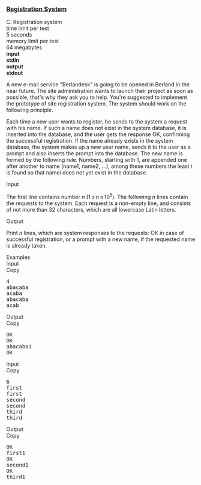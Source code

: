 <h3><a href="https://codeforces.com/contest/4/problem/C" target="_blank" rel="noopener noreferrer">Registration System</a></h3>

<div class="header"><div class="title">C. Registration system</div><div class="time-limit"><div class="property-title">time limit per test</div>5 seconds</div><div class="memory-limit"><div class="property-title">memory limit per test</div>64 megabytes</div><div class="input-file input-standard" style="font-weight: bold"><div class="property-title">input</div>stdin</div><div class="output-file output-standard" style="font-weight: bold"><div class="property-title">output</div>stdout</div></div><div><p>A new e-mail service "Berlandesk" is going to be opened in Berland in the near future. The site administration wants to launch their project as soon as possible, that's why they ask you to help. You're suggested to implement the prototype of site registration system. The system should work on the following principle. </p><p>Each time a new user wants to register, he sends to the system a request with his <span class="tex-font-style-tt">name</span>. If such a <span class="tex-font-style-tt">name</span> does not exist in the system database, it is inserted into the database, and the user gets the response <span class="tex-font-style-tt">OK</span>, confirming the successful registration. If the <span class="tex-font-style-tt">name</span> already exists in the system database, the system makes up a new user name, sends it to the user as a prompt and <span class="tex-font-style-it">also inserts the prompt into the database</span>. The new name is formed by the following rule. Numbers, starting with 1, are appended one after another to <span class="tex-font-style-tt">name</span> (<span class="tex-font-style-tt">name1</span>, <span class="tex-font-style-tt">name2</span>, ...), among these numbers the least <span class="tex-span"><i>i</i></span> is found so that <span class="tex-font-style-tt">name</span><span class="tex-span"><i>i</i></span> does not yet exist in the database.</p></div><div class="input-specification"><div class="section-title">Input</div><p>The first line contains number <span class="tex-span"><i>n</i></span> (<span class="tex-span">1 ≤ <i>n</i> ≤ 10<sup class="upper-index">5</sup></span>). The following <span class="tex-span"><i>n</i></span> lines contain the requests to the system. Each request is a non-empty line, and consists of not more than 32 characters, which are all lowercase Latin letters.</p></div><div class="output-specification"><div class="section-title">Output</div><p>Print <span class="tex-span"><i>n</i></span> lines, which are system responses to the requests: <span class="tex-font-style-tt">OK</span> in case of successful registration, or a prompt with a new name, if the requested name is already taken.</p></div><div class="sample-tests"><div class="section-title">Examples</div><div class="sample-test"><div class="input"><div class="title">Input<div title="Copy" data-clipboard-target="#id0034651221020953316" id="id006642880084861353" class="input-output-copier">Copy</div></div><pre id="id0034651221020953316">4<br>abacaba<br>acaba<br>abacaba<br>acab<br></pre></div><div class="output"><div class="title">Output<div title="Copy" data-clipboard-target="#id005548459872113287" id="id006146828799381637" class="input-output-copier">Copy</div></div><pre id="id005548459872113287">OK<br>OK<br>abacaba1<br>OK<br></pre></div><div class="input"><div class="title">Input<div title="Copy" data-clipboard-target="#id0015425851390463963" id="id0014423306230048094" class="input-output-copier">Copy</div></div><pre id="id0015425851390463963">6<br>first<br>first<br>second<br>second<br>third<br>third<br></pre></div><div class="output"><div class="title">Output<div title="Copy" data-clipboard-target="#id0023789408778186005" id="id0045797305424526913" class="input-output-copier">Copy</div></div><pre id="id0023789408778186005">OK<br>first1<br>OK<br>second1<br>OK<br>third1<br></pre></div></div></div>